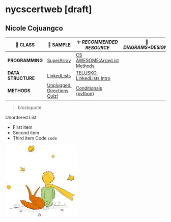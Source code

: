 # nycscertweb [draft]
## Nicole Cojuangco





| :school:  CLASS | :space_invader:  SAMPLE | :sparkles: *RECOMMENDED RESOURCE* | :pencil: *DIAGRAMS+DESIGNS* |
| ----------- | ----------- |  ----------- | ----------- |
| **PROGRAMMING**|[SuperArray](https://github.com/msCOJUANGCO/nycscertweb/blob/main/SuperArray.java) | [CS AWESOME:ArrayList Methods](https://www.youtube.com/watch?v=kyiIyyYHXfo) |
| **DATA STRUCTURE**|[LinkedLists](https://github.com/msCOJUANGCO/nycscertweb/blob/main/LinkedLists.java) | [TELUSKO: LinkedLists Intro](https://www.youtube.com/watch?v=f_AZDdafncE) || Paragraph | Text |
| **METHODS**|[Unplugged: Directions Quiz!](https://github.com/msCOJUANGCO/nycscertweb/blob/main/04_unplugged.md) | [Conditionals (python)](http://introtopython.org/if_statements.html) |

> blockquote


Unordered List	
- First item
- Second item
- Third item
Code	`code`


![alt text](le_petit_prince.jpeg)
